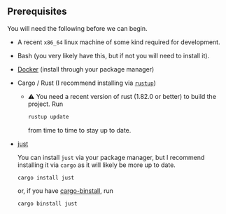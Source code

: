## Prerequisites

You will need the following before we can begin.

- A recent `x86_64` linux machine of some kind required for development.
- Bash (you very likely have this, but if not you will need to install it).
- [Docker](https://www.docker.com/) (install through your package manager)
- Cargo / Rust (I recommend installing via [`rustup`](https://rustup.rs/))

  * :warning: You need a recent version of rust (1.82.0 or better) to build the project.
    Run 

    ```bash
    rustup update
    ```
    
    from time to time to stay up to date.

- [just](https://github.com/casey/just) 

  You can install `just` via your package manager, but I recommend installing it via `cargo` as it will likely be more up to date.

  ```
  cargo install just
  ```
  
  or, if you have [cargo-binstall], run


  ```
  cargo binstall just
  ```


[cargo-binstall]: https://github.com/cargo-bins/cargo-binstall
